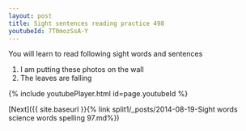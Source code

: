 ```yaml
---
layout: post
title: Sight sentences reading practice 498
youtubeId: 7T0mozSsA-Y
---
```

 
 
You will learn to read following sight words and sentences

1) I am putting these photos on the wall
2) The leaves are falling
 
{% include youtubePlayer.html id=page.youtubeId %}
 
 

[Next]({{ site.baseurl }}{% link  split1/_posts/2014-08-19-Sight words science words spelling 97.md%})
 
